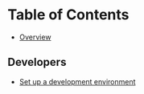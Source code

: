 # Table of Contents

* [Overview](/metadata_repository/docs/Overview.md)

## Developers

* [Set up a development environment](/metadata_repository/docs/developer/DevelopmentEnvironment.md)
